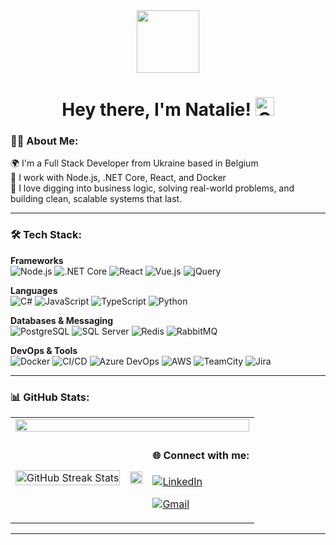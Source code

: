 <div id="header" align="center">
  <img src="./assets/github.gif" width="100"/>  
  <h1>
    Hey there, I'm Natalie!
    <img src="./assets/giphy.gif" width="30px" alt="GIF">
  </h1>
</div>

### 👩‍💻 About Me:
🌍 I'm a Full Stack Developer from Ukraine based in Belgium  
🧠 I work with Node.js, .NET Core, React, and Docker  
🎯 I love digging into business logic, solving real-world problems, and building clean, scalable systems that last.  

---

### 🛠️ Tech Stack:

**Frameworks**  
![Node.js](https://img.shields.io/badge/-Node.js-339933?style=flat-square&logo=nodedotjs&logoColor=white)
![.NET Core](https://img.shields.io/badge/-.NET_Core-512BD4?style=flat-square&logo=dotnet&logoColor=white)
![React](https://img.shields.io/badge/-React-61DAFB?style=flat-square&logo=react&logoColor=black)
![Vue.js](https://img.shields.io/badge/Vue.js-4FC08D?style=flat-square&logo=vue.js&logoColor=white)
![jQuery](https://img.shields.io/badge/jQuery-0769AD?style=flat-square&logo=jquery&logoColor=white)

**Languages**  
![C#](https://img.shields.io/badge/-C%23-239120?style=flat-square&logo=c-sharp&logoColor=white)
![JavaScript](https://img.shields.io/badge/-JavaScript-F7DF1E?style=flat-square&logo=javascript&logoColor=black)
![TypeScript](https://img.shields.io/badge/-TypeScript-61DAFB?style=flat-square&logo=typescript&logoColor=black)
![Python](https://img.shields.io/badge/Python-3776AB?style=flat-square&logo=python&logoColor=white)

**Databases & Messaging**  
![PostgreSQL](https://img.shields.io/badge/-PostgreSQL-336791?style=flat-square&logo=postgresql&logoColor=white)
![SQL Server](https://img.shields.io/badge/-SQL_Server-CC2927?style=flat-square&logo=microsoftsqlserver&logoColor=white)
![Redis](https://img.shields.io/badge/Redis-DC382D?style=flat-square&logo=redis&logoColor=white)
![RabbitMQ](https://img.shields.io/badge/RabbitMQ-FF6600?style=flat-square&logo=rabbitmq&logoColor=white)

**DevOps & Tools**  
![Docker](https://img.shields.io/badge/Docker-2496ED?style=flat-square&logo=docker&logoColor=white)
![CI/CD](https://img.shields.io/badge/CI/CD-0A0A0A?style=flat-square&logo=githubactions&logoColor=white)
![Azure DevOps](https://img.shields.io/badge/Azure_DevOps-0078D7?style=flat-square&logo=azuredevops&logoColor=white)
![AWS](https://img.shields.io/badge/AWS-FF6600?style=flat-square&logo=amazonaws&logoColor=white)
![TeamCity](https://img.shields.io/badge/TeamCity-000000?style=flat-square&logo=jetbrains&logoColor=white)
![Jira](https://img.shields.io/badge/Jira-0052CC?style=flat-square&logo=jira&logoColor=white)

---

### 📊 GitHub Stats:

<table width="100%">
  <tr> 
    <td colspan="3">
      <img height="10%" width="100%" src="http://github-profile-summary-cards.vercel.app/api/cards/profile-details?username=icxodnik&theme=transparent" />
    </td>
  </tr>
  <tr>
    <td><img width="100%" src="http://github-readme-streak-stats.herokuapp.com?user=ICxodnik&hide_border=true&background=00000000&currStreakLabel=000000&date_format=j%20M%5B%20Y%5D" alt="GitHub Streak Stats" /></td>
    <td><img width="100%" src="https://github-readme-stats.vercel.app/api/top-langs/?username=ICxodnik&layout=compact&theme=transparent&hide_border=true"/></td>
    <td>
      
#### 🌐 Connect with me:
[![LinkedIn](https://img.shields.io/badge/-LinkedIn-blue?style=flat-square&logo=linkedin&logoColor=white&link=https://www.linkedin.com/in/icxodnik/)](https://www.linkedin.com/in/icxodnik/)

[![Gmail](https://img.shields.io/badge/-Email-D14836?style=flat-square&logo=gmail&logoColor=white&link=mailto:icxodnik@gmail.com)](mailto:icxodnik@gmail.com)

   
  </tr>
</table>

---



